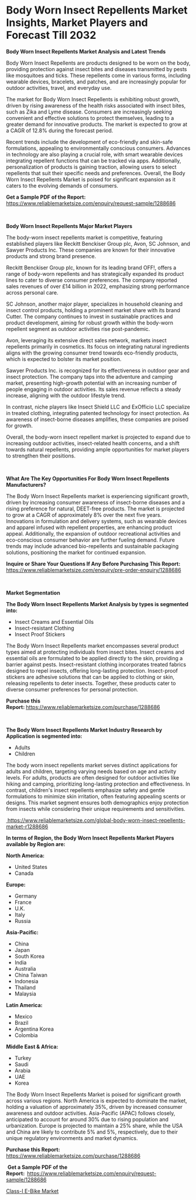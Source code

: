 <p><h1>Body Worn Insect Repellents Market Insights, Market Players and Forecast Till 2032</h1></p><p><strong>Body Worn Insect Repellents Market Analysis and Latest Trends</strong></p>
<p><p>Body Worn Insect Repellents are products designed to be worn on the body, providing protection against insect bites and diseases transmitted by pests like mosquitoes and ticks. These repellents come in various forms, including wearable devices, bracelets, and patches, and are increasingly popular for outdoor activities, travel, and everyday use.</p><p>The market for Body Worn Insect Repellents is exhibiting robust growth, driven by rising awareness of the health risks associated with insect bites, such as Zika and Lyme disease. Consumers are increasingly seeking convenient and effective solutions to protect themselves, leading to a greater demand for innovative products. The market is expected to grow at a CAGR of 12.8% during the forecast period.</p><p>Recent trends include the development of eco-friendly and skin-safe formulations, appealing to environmentally conscious consumers. Advances in technology are also playing a crucial role, with smart wearable devices integrating repellent functions that can be tracked via apps. Additionally, personalization of products is gaining traction, allowing users to select repellents that suit their specific needs and preferences. Overall, the Body Worn Insect Repellents Market is poised for significant expansion as it caters to the evolving demands of consumers.</p></p>
<p><strong>Get a Sample PDF of the Report:&nbsp;</strong> <a href="https://www.reliablemarketsize.com/enquiry/request-sample/1288686?utm_campaign=1872&utm_medium=2&utm_source=Github&utm_content=ia&utm_term=16012025&utm_id=body-worn-insect-repellents">https://www.reliablemarketsize.com/enquiry/request-sample/1288686</a></p>
<p>&nbsp;</p>
<p><strong>Body Worn Insect Repellents Major Market Players</strong></p>
<p><p>The body-worn insect repellents market is competitive, featuring established players like Reckitt Benckiser Group plc, Avon, SC Johnson, and Sawyer Products Inc. These companies are known for their innovative products and strong brand presence.</p><p>Reckitt Benckiser Group plc, known for its leading brand OFF!, offers a range of body-worn repellents and has strategically expanded its product lines to cater to diverse consumer preferences. The company reported sales revenues of over £14 billion in 2022, emphasizing strong performance across personal care.</p><p>SC Johnson, another major player, specializes in household cleaning and insect control products, holding a prominent market share with its brand Cutter. The company continues to invest in sustainable practices and product development, aiming for robust growth within the body-worn repellent segment as outdoor activities rise post-pandemic.</p><p>Avon, leveraging its extensive direct sales network, markets insect repellents primarily in cosmetics. Its focus on integrating natural ingredients aligns with the growing consumer trend towards eco-friendly products, which is expected to bolster its market position.</p><p>Sawyer Products Inc. is recognized for its effectiveness in outdoor gear and insect protection. The company taps into the adventure and camping market, presenting high-growth potential with an increasing number of people engaging in outdoor activities. Its sales revenue reflects a steady increase, aligning with the outdoor lifestyle trend.</p><p>In contrast, niche players like Insect Shield LLC and ExOfficio LLC specialize in treated clothing, integrating patented technology for insect protection. As awareness of insect-borne diseases amplifies, these companies are poised for growth.</p><p>Overall, the body-worn insect repellent market is projected to expand due to increasing outdoor activities, insect-related health concerns, and a shift towards natural repellents, providing ample opportunities for market players to strengthen their positions.</p></p>
<p>&nbsp;</p>
<p><strong>What Are The Key Opportunities For Body Worn Insect Repellents Manufacturers?</strong></p>
<p><p>The Body Worn Insect Repellents market is experiencing significant growth, driven by increasing consumer awareness of insect-borne diseases and a rising preference for natural, DEET-free products. The market is projected to grow at a CAGR of approximately 8% over the next five years. Innovations in formulation and delivery systems, such as wearable devices and apparel infused with repellent properties, are enhancing product appeal. Additionally, the expansion of outdoor recreational activities and eco-conscious consumer behavior are further fueling demand. Future trends may include advanced bio-repellents and sustainable packaging solutions, positioning the market for continued expansion.</p></p>
<p><strong>Inquire or Share Your Questions If Any Before Purchasing This Report:</strong> <a href="https://www.reliablemarketsize.com/enquiry/pre-order-enquiry/1288686?utm_campaign=1872&utm_medium=2&utm_source=Github&utm_content=ia&utm_term=16012025&utm_id=body-worn-insect-repellents">https://www.reliablemarketsize.com/enquiry/pre-order-enquiry/1288686</a></p>
<p>&nbsp;</p>
<p><strong>Market Segmentation</strong></p>
<p><strong>The Body Worn Insect Repellents Market Analysis by types is segmented into:</strong></p>
<p><ul><li>Insect Creams and Essential Oils</li><li>Insect-resistant Clothing</li><li>Insect Proof Stickers</li></ul></p>
<p><p>The Body Worn Insect Repellents market encompasses several product types aimed at protecting individuals from insect bites. Insect creams and essential oils are formulated to be applied directly to the skin, providing a barrier against pests. Insect-resistant clothing incorporates treated fabrics designed to repel insects, offering long-lasting protection. Insect-proof stickers are adhesive solutions that can be applied to clothing or skin, releasing repellents to deter insects. Together, these products cater to diverse consumer preferences for personal protection.</p></p>
<p><strong>Purchase this Report:&nbsp;</strong><a href="https://www.reliablemarketsize.com/purchase/1288686?utm_campaign=1872&utm_medium=2&utm_source=Github&utm_content=ia&utm_term=16012025&utm_id=body-worn-insect-repellents">https://www.reliablemarketsize.com/purchase/1288686</a></p>
<p>&nbsp;</p>
<p><strong>The Body Worn Insect Repellents Market Industry Research by Application is segmented into:</strong></p>
<p><ul><li>Adults</li><li>Children</li></ul></p>
<p><p>The body worn insect repellents market serves distinct applications for adults and children, targeting varying needs based on age and activity levels. For adults, products are often designed for outdoor activities like hiking and camping, prioritizing long-lasting protection and effectiveness. In contrast, children's insect repellents emphasize safety and gentle formulations to minimize skin irritation, often featuring appealing scents or designs. This market segment ensures both demographics enjoy protection from insects while considering their unique requirements and sensitivities.</p></p>
<p><a href="https://www.reliablemarketsize.com/global-body-worn-insect-repellents-market-r1288686?utm_campaign=1872&utm_medium=2&utm_source=Github&utm_content=ia&utm_term=16012025&utm_id=body-worn-insect-repellents">&nbsp;https://www.reliablemarketsize.com/global-body-worn-insect-repellents-market-r1288686</a></p>
<p><strong>In terms of Region, the Body Worn Insect Repellents Market Players available by Region are:</strong></p>
<p>
    <p> <strong> North America: </strong>
        <ul>
            <li>United States</li>
            <li>Canada</li>
        </ul>
        </p> 
    <p> <strong> Europe: </strong>
        <ul>
            <li>Germany</li>
            <li>France</li>
            <li>U.K.</li>
            <li>Italy</li>
            <li>Russia</li>
        </ul>
        </p> 
    <p> <strong> Asia-Pacific: </strong>
        <ul>
            <li>China</li>
            <li>Japan</li>
            <li>South Korea</li>
            <li>India</li>
            <li>Australia</li>
            <li>China Taiwan</li>
            <li>Indonesia</li>
            <li>Thailand</li>
            <li>Malaysia</li>
        </ul>
        </p> 
    <p> <strong> Latin America: </strong>
        <ul>
            <li>Mexico</li>
            <li>Brazil</li>
            <li>Argentina Korea</li>
            <li>Colombia</li>
        </ul>
        </p> 
    <p> <strong> Middle East & Africa: </strong>
        <ul>
            <li>Turkey</li>
            <li>Saudi</li>
            <li>Arabia</li>
            <li>UAE</li>
            <li>Korea</li>
        </ul>
    </p>
    </p>
<p><p>The Body Worn Insect Repellents Market is poised for significant growth across various regions. North America is expected to dominate the market, holding a valuation of approximately 35%, driven by increased consumer awareness and outdoor activities. Asia-Pacific (APAC) follows closely, anticipated to account for around 30% due to rising population and urbanization. Europe is projected to maintain a 25% share, while the USA and China are likely to contribute 5% and 5%, respectively, due to their unique regulatory environments and market dynamics.</p></p>
<p><strong>Purchase this Report: </strong><a href="https://www.reliablemarketsize.com/purchase/1288686?utm_campaign=1872&utm_medium=2&utm_source=Github&utm_content=ia&utm_term=16012025&utm_id=body-worn-insect-repellents">https://www.reliablemarketsize.com/purchase/1288686</a></p>
<p>&nbsp;<strong>Get a Sample PDF of the Report:&nbsp;&nbsp;</strong><a href="https://www.reliablemarketsize.com/enquiry/request-sample/1288686?utm_campaign=1872&utm_medium=2&utm_source=Github&utm_content=ia&utm_term=16012025&utm_id=body-worn-insect-repellents">https://www.reliablemarketsize.com/enquiry/request-sample/1288686</a></p>
<p><strong></strong></p>
<p><p><a href="https://github.com/BryceTownsendr/Market-Research-Report-List-7/blob/main/class-i-e-bike-market.md?utm_campaign=1872&utm_medium=2&utm_source=Github&utm_content=ia&utm_term=16012025&utm_id=body-worn-insect-repellents">Class-I E-Bike Market</a></p></p>